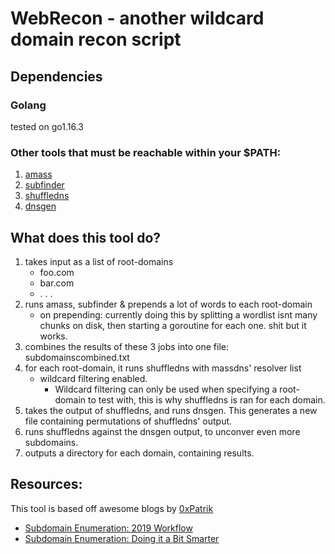 # WebRecon - another wildcard domain recon script

## Dependencies
### Golang
tested on go1.16.3
### Other tools that must be reachable within your $PATH:
1. [amass](https://github.com/OWASP/Amass)
2. [subfinder](https://github.com/projectdiscovery/subfinder)
3. [shuffledns](https://github.com/projectdiscovery/shuffledns)
4. [dnsgen](https://github.com/ProjectAnte/dnsgen)

## What does this tool do?
1. takes input as a list of root-domains 
    * foo.com 
    * bar.com
    * . . .
2. runs amass, subfinder & prepends a lot of words to each root-domain
    * on prepending: currently doing this by splitting a wordlist isnt many chunks on disk, then starting a goroutine for each one. shit but it works.
3. combines the results of these 3 jobs into one file: subdomainscombined.txt
4. for each root-domain, it runs shuffledns with massdns' resolver list
    * wildcard filtering enabled. 
        * Wildcard filtering can only be used when specifying a root-domain to test with, this is why shuffledns is ran for each domain.
5. takes the output of shuffledns, and runs dnsgen. This generates a new file containing permutations of shuffledns' output.
6. runs shuffledns against the dnsgen output, to unconver even more subdomains.
7. outputs a directory for each domain, containing results. 

## Resources: 

This tool is based off awesome blogs by [0xPatrik](https://twitter.com/0xpatrik?lang=en)
* [Subdomain Enumeration: 2019 Workflow](https://0xpatrik.com/subdomain-enumeration-2019/)
* [Subdomain Enumeration: Doing it a Bit Smarter](https://0xpatrik.com/subdomain-enumeration-smarter/)
